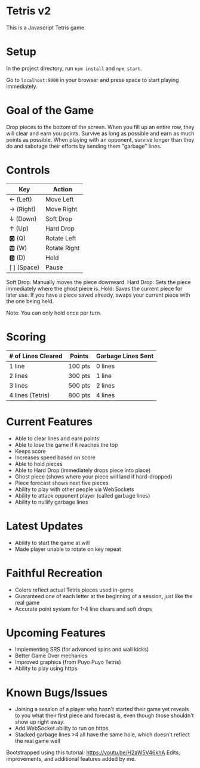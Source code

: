 # Tetris v2
This is a Javascript Tetris game.

# Setup
In the project directory, run `npm install` and `npm start`.

Go to `localhost:9000` in your browser and press space to start playing immediately.

# Goal of the Game
Drop pieces to the bottom of the screen. When you fill up an entire row, they will clear and earn you points.
Survive as long as possible and earn as much points as possible.
When playing with an opponent, survive longer than they do and sabotage their efforts by sending them "garbage" lines.

# Controls
| Key | Action |
| --- | ------ |
| ← (Left) | Move Left |
| → (Right) | Move Right |
| ↓ (Down) | Soft Drop |
| ↑ (Up) | Hard Drop |
| 🆀 (Q) | Rotate Left |
| 🆆 (W) | Rotate Right |
| 🅳 (D) | Hold |
| [   ] (Space) | Pause |

Soft Drop: Manually moves the piece downward.
Hard Drop: Sets the piece immediately where the ghost piece is.
Hold: Saves the current piece for later use. If you have a piece saved already, swaps your current piece with the one being held.

Note: You can only hold once per turn.

# Scoring
| # of Lines Cleared | Points | Garbage Lines Sent |
| --- | --- | --- |
| 1 line | 100 pts | 0 lines |
| 2 lines | 300 pts | 1 line |
| 3 lines | 500 pts |  2 lines |
| 4 lines (Tetris) | 800 pts |  4 lines |

# Current Features
- Able to clear lines and earn points
- Able to lose the game if it reaches the top
- Keeps score
- Increases speed based on score
- Able to hold pieces
- Able to Hard Drop (immediately drops piece into place)
- Ghost piece (shows where your piece will land if hard-dropped)
- Piece forecast shows next five pieces
- Ability to play with other people via WebSockets
- Ability to attack opponent player (called garbage lines)
- Ability to nullify garbage lines

# Latest Updates
- Ability to start the game at will
- Made player unable to rotate on key repeat

# Faithful Recreation
- Colors reflect actual Tetris pieces used in-game
- Guaranteed one of each letter at the beginning of a session, just like the real game
- Accurate point system for 1-4 line clears and soft drops

# Upcoming Features
- Implementing SRS (for advanced spins and wall kicks)
- Better Game Over mechanics
- Improved graphics (from Puyo Puyo Tetris)
- Ability to play using https

# Known Bugs/Issues
- Joining a session of a player who hasn't started their game yet reveals to you what their first piece and forecast is, even though those shouldn't show up right away.
- Add WebSocket ability to run on https
- Stacked garbage lines >4 all have the same hole, which doesn't reflect the real game well

Bootstrapped using this tutorial: https://youtu.be/H2aW5V46khA
Edits, improvements, and additional features added by me.
